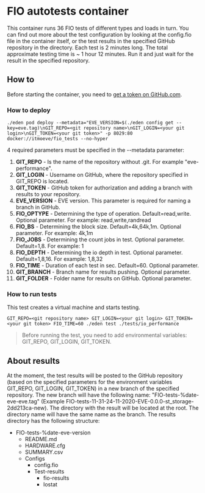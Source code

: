 # FIO autotests container

This container runs 36 FIO tests of different types and loads in turn. You can find out more about the test configuration by looking at the config.fio file in the container itself, or the test results in the specified GitHub repository in the directory. Each test is 2 minutes long. The total approximate testing time is ~ 1 hour 12 minutes. Run it and just wait for the result in the specified repository.

## How to

Before starting the container, you need to [get a token on GitHub.com](https://docs.github.com/en/free-pro-team@latest/github/authenticating-to-github/creating-a-personal-access-token).

### How to deploy

```console
./eden pod deploy --metadata="EVE_VERSION=$(./eden config get --key=eve.tag)\nGIT_REPO=<git repository name>\nGIT_LOGIN=<your git login>\nGIT_TOKEN=<your git token>" -p 8029:80 docker://itmoeve/fio_tests --no-hyper
```

4 required parameters must be specified in the --metadata parameter:

1. **GIT_REPO** - Is the name of the repository without .git. For example "eve-performance".
2. **GIT_LOGIN** - Username on GitHub, where the repository specified in GIT_REPO is located.
3. **GIT_TOKEN** - GitHub token for authorization and adding a branch with results to your repository.
4. **EVE_VERSION** - EVE version. This parameter is required for naming a branch in GitHub.
5. **FIO_OPTYPE** - Determining the type of operation. Default=read,write. Optional parameter. For example: read,write,randread
6. **FIO_BS** - Determining the block size. Default=4k,64k,1m. Optional parameter. For example: 4k,1m
7. **FIO_JOBS** - Determining the count jobs in test. Optional parameter. Default=1,8. For example: 1
8. **FIO_DEPTH** - Determining the io depth in test. Optional parameter. Default=1,8,16. For example: 1,8,32
9. **FIO_TIME** - Duration of each test in sec. Default=60. Optional parameter.
10. **GIT_BRANCH** - Branch name for results pushing. Optional parameter.
11. **GIT_FOLDER** - Folder name for results on GitHub. Optional parameter.

### How to run tests

This test creates a virtual machine and starts testing.

```console
GIT_REPO=<git repository name> GIT_LOGIN=<your git login> GIT_TOKEN=<your git token> FIO_TIME=60 ./eden test ./tests/io_performance
```

>Before running the test, you need to add environmental variables: GIT_REPO, GIT_LOGIN, GIT_TOKEN.

## About results

At the moment, the test results will be posted to the GitHub repository (based on the specified parameters for the environment variables GIT_REPO, GIT_LOGIN, GIT_TOKEN) in a new branch of the specified repository. The new branch will have the following name: "FIO-tests-%date-eve-eve.tag" (Example FIO-tests-11-31-24-11-2020-EVE-0.0.0-st_storage-2dd213ca-new). The directory with the result will be located at the root. The directory name will have the same name as the branch. The results directory has the following structure:

- FIO-tests-%date-eve-version
  - README.md
  - HARDWARE.cfg
  - SUMMARY.csv
  - Configs
    - config.fio
    - Test-results
      - fio-results
      - Iostat
